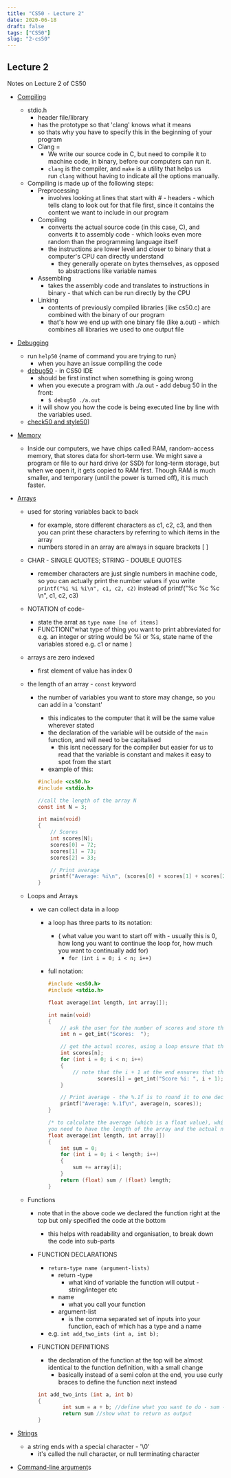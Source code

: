 ```yaml
---
title: "CS50 - Lecture 2"
date: 2020-06-18
draft: false
tags: ["CS50"]
slug: "2-cs50"
---
```

## Lecture 2

Notes on Lecture 2 of CS50
<!--more-->

- [Compiling](https://cs50.harvard.edu/x/2020/notes/2/#compiling)
    - stdio.h
        - header file/library
        - has the prototype so that 'clang' knows what it means
        - so thats why you have to specify this in the beginning of your program
        - Clang =
            - We write our source code in C, but need to compile it to machine code, in binary, before our computers can run it.
            - `clang` is the compiler, and `make` is a utility that helps us run `clang` without having to indicate all the options manually.
    - Compiling is made up of the following steps:
        - Preprocessing
            - involves looking at lines that start with # - headers - which tells clang to look out for that file first, since it contains the content we want to include in our program
        - Compiling
            - converts the actual source code (in this case, C), and converts it to assembly code - which looks even more random than the programming language itself
            - the instructions are lower level and closer to binary that a computer's CPU can directly understand
                - they generally operate on bytes themselves, as opposed to abstractions like variable names
        - Assembling
            - takes the assembly code and translates to instructions in binary - that which can be run directly by the CPU
        - Linking
            - contents of previously compiled libraries (like cs50.c) are combined with the binary of our program
            - that's how we end up with one binary file (like a.out) - which combines all libraries we used to one output file
- [Debugging](https://cs50.harvard.edu/x/2020/notes/2/#debugging)
    - run `help50` {name of command you are trying to run}
        - when you have an issue compiling the code
    - [debug50](https://cs50.harvard.edu/x/2020/notes/2/#debug50) - in CS50 IDE
        - should be first instinct when something is going wrong
        - when you execute a program with ./a.out - add debug 50 in the front:
            - `$ debug50 ./a.out`
        - it will show you how the code is being executed line by line with the variables used.
    - [check50 and style50](https://cs50.harvard.edu/x/2020/notes/2/#check50-and-style50)]
- [Memory](https://cs50.harvard.edu/x/2020/notes/2/#memory)
    - Inside our computers, we have chips called RAM, random-access memory, that stores data for short-term use. We might save a program or file to our hard drive (or SSD) for long-term storage, but when we open it, it gets copied to RAM first. Though RAM is much smaller, and temporary (until the power is turned off), it is much faster.
- [Arrays](https://cs50.harvard.edu/x/2020/notes/2/#arrays)
    - used for storing variables back to back
        - for example, store different characters as c1, c2, c3, and then you can print these characters by referring to which items in the array
        - numbers stored in an array are always in square brackets [ ]
    - CHAR - SINGLE QUOTES; STRING - DOUBLE QUOTES
        - remember characters are just single numbers in machine code, so you can actually print the number values if you write `printf("%i %i %i\n", c1, c2, c2)` instead of printf("%c %c %c \n", c1, c2, c3)
    - NOTATION of code-
        - state the arrat as `type name [no of items]`
        - FUNCTION("what type of thing you want to print abbreviated for e.g. an integer or string would be %i or %s,  state name of the variables stored e.g. c1 or name )
    - arrays are zero indexed
        - first element of value has index 0
    - the length of an array - `const` keyword
        - the number of variables you want to store may change, so you can add in a 'constant'
            - this indicates to the computer that it will be the same value wherever stated
            - the declaration of the variable will be outside of the `main` function, and will need to be capitalised
                - this isnt necessary for the compiler but easier for us to read that the variable is constant and makes it easy to spot from the start
            - example of this:

            ```c
            #include <cs50.h>
            #include <stdio.h>

            //call the length of the array N
            const int N = 3;

            int main(void)
            {
                // Scores
                int scores[N];
                scores[0] = 72;
                scores[1] = 73;
                scores[2] = 33;

                // Print average
                printf("Average: %i\n", (scores[0] + scores[1] + scores[2]) / N);
            }
            ```

    - Loops and Arrays
        - we can collect data in a loop
            - a loop has three parts to its notation:
                - ( what value you want to start off with - usually this is 0, how long you want to continue the loop for, how much you want to continually add for)
                    - `for (int i = 0; i < n; i++)`
            - full notation:

                ```c
                #include <cs50.h>
                #include <stdio.h>

                float average(int length, int array[]);

                int main(void)
                {
                    // ask the user for the number of scores and store this as 'n'
                    int n = get_int("Scores:  ");

                    // get the actual scores, using a loop ensure that the computer only asks for n number of scores
                    int scores[n];
                    for (int i = 0; i < n; i++)
                    {
                        // note that the i + 1 at the end ensures that the computer starts with 'Score 1' instead of Score 0
                				scores[i] = get_int("Score %i: ", i + 1);
                    }

                    // Print average - the %.1f is to round it to one decimal place
                    printf("Average: %.1f\n", average(n, scores));
                }

                /* to calculate the average (which is a float value), which was stated at the top of the code before the main function
                you need to have the length of the array and the actual numbers in the array (shown by the square brackets) */
                float average(int length, int array[])
                {
                    int sum = 0;
                    for (int i = 0; i < length; i++)
                    {
                        sum += array[i];
                    }
                    return (float) sum / (float) length;
                }
                ```

    - Functions
        - note that in the above code we declared the function right at the top but only specified the code at the bottom
            - this helps with readability and organisation, to break down the code into sub-parts
        - FUNCTION DECLARATIONS
            - `return-type name (argument-lists)`
                - return -type
                    - what kind of variable the function will output - string/integer etc
                - name
                    - what you call your function
                - argument-list
                    - is the comma separated set of inputs into your function, each of which has a type and a name
            - e.g. `int add_two_ints (int a, int b);`
        - FUNCTION DEFINITIONS
            - the declaration of the function at the top will be almost identical to the function definition, with a small change
                - basically instead of a semi colon at the end, you use curly braces to define the function next instead

            ```c
            int add_two_ints (int a, int b)
            { 
            		int sum = a + b; //define what you want to do - sum - and then specify what values to use for this, this will be asked for in the main bit with a printf function and asked from the user
            		return sum //show what to return as output
            }
            ```

- [Strings](https://cs50.harvard.edu/x/2020/notes/2/#strings)
    - a string ends with a special character - '\0'
        - it's called the null character, or null terminating character
- [Command-line argument](https://cs50.harvard.edu/x/2020/notes/2/#command-line-arguments)s